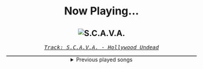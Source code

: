<div align="center"> 
<h1>Now Playing...</h1>

![S.C.A.V.A.](https://i.scdn.co/image/ab67616d00001e021f267bd335e93b41e56da619)
--
_<samp><a href="https://open.spotify.com/track/2eK7g9jBuTwACNXpV9BUAE">Track: S.C.A.V.A. - Hollywood Undead</a></samp>_

<div style="border: 1px #4B5054 solid"></div>
<details>
  <summary>
    Previous played songs
  </summary>
  <table>
    <thead>
      <tr>
        <th>
          Artist
        </th>
        <th>
          Song
        </th>
        <th>
          Link
        </th>
      </tr>
    </thead>
    <tbody>
      <tr><td>Hollywood Undead</td><td>S.C.A.V.A.</td><td><a href="https://open.spotify.com/track/2eK7g9jBuTwACNXpV9BUAE">https://open.spotify.com/track/2eK7g9jBuTwACNXpV9BUAE</a></td></tr><tr><td>Hollywood Undead</td><td>Comin’ In Hot</td><td><a href="https://open.spotify.com/track/5a3rLTbh7L7lBj5cflW3sf">https://open.spotify.com/track/5a3rLTbh7L7lBj5cflW3sf</a></td></tr><tr><td>Dope</td><td>Die MF Die</td><td><a href="https://open.spotify.com/track/5bU4KX47KqtDKKaLM4QCzh">https://open.spotify.com/track/5bU4KX47KqtDKKaLM4QCzh</a></td></tr><tr><td>Three Days Grace</td><td>Animal I Have Become</td><td><a href="https://open.spotify.com/track/5eFxwmqKrHpSQDOEIFYlgY">https://open.spotify.com/track/5eFxwmqKrHpSQDOEIFYlgY</a></td></tr><tr><td>Dead by April</td><td>Erased</td><td><a href="https://open.spotify.com/track/1xM90iPZsfHKoFHxiziUpZ">https://open.spotify.com/track/1xM90iPZsfHKoFHxiziUpZ</a></td></tr><tr><td>Sick Puppies</td><td>You're Going Down</td><td><a href="https://open.spotify.com/track/3PgAALbop8jxkXSZPyd0ct">https://open.spotify.com/track/3PgAALbop8jxkXSZPyd0ct</a></td></tr><tr><td>Thousand Foot Krutch</td><td>Phenomenon</td><td><a href="https://open.spotify.com/track/3b6uenXXbpCRxXyzFzWi3J">https://open.spotify.com/track/3b6uenXXbpCRxXyzFzWi3J</a></td></tr><tr><td>Killswitch Engage</td><td>My Curse</td><td><a href="https://open.spotify.com/track/6zKF4293k44ItKWJJgrhXv">https://open.spotify.com/track/6zKF4293k44ItKWJJgrhXv</a></td></tr><tr><td>Nightwish</td><td>Wish I Had an Angel</td><td><a href="https://open.spotify.com/track/6IKk2Z7LO59UDnVEw8JCBj">https://open.spotify.com/track/6IKk2Z7LO59UDnVEw8JCBj</a></td></tr><tr><td>Demon Hunter</td><td>Collapsing (feat. Björn "Speed" Strid)</td><td><a href="https://open.spotify.com/track/2WVQXKecFNKwjfJab3M2xc">https://open.spotify.com/track/2WVQXKecFNKwjfJab3M2xc</a></td></tr><tr><td>Breaking Benjamin</td><td>The Diary of Jane - Single Version</td><td><a href="https://open.spotify.com/track/0faXHILILebCGnJBPU6KJJ">https://open.spotify.com/track/0faXHILILebCGnJBPU6KJJ</a></td></tr><tr><td>Dead by April</td><td>Losing You</td><td><a href="https://open.spotify.com/track/7HHiu0FB8Xel6ZAJG1irw0">https://open.spotify.com/track/7HHiu0FB8Xel6ZAJG1irw0</a></td></tr><tr><td>A Day To Remember</td><td>The Downfall Of Us All</td><td><a href="https://open.spotify.com/track/3ZxRTWNVtsruD7oCMUV9vQ">https://open.spotify.com/track/3ZxRTWNVtsruD7oCMUV9vQ</a></td></tr><tr><td>Manafest</td><td>Impossible</td><td><a href="https://open.spotify.com/track/473xAny4InLJTlWnUNEwZq">https://open.spotify.com/track/473xAny4InLJTlWnUNEwZq</a></td></tr><tr><td>Powerman 5000</td><td>Bombshell</td><td><a href="https://open.spotify.com/track/2yY4ojg6wfEFBGVZoJuXqK">https://open.spotify.com/track/2yY4ojg6wfEFBGVZoJuXqK</a></td></tr><tr><td>Rob Zombie</td><td>Demon Speeding</td><td><a href="https://open.spotify.com/track/2XsjaaewoBZvSuweVAPwhO">https://open.spotify.com/track/2XsjaaewoBZvSuweVAPwhO</a></td></tr><tr><td>Evanescence</td><td>Bring Me To Life</td><td><a href="https://open.spotify.com/track/0COqiPhxzoWICwFCS4eZcp">https://open.spotify.com/track/0COqiPhxzoWICwFCS4eZcp</a></td></tr><tr><td>Hollywood Undead</td><td>Glory</td><td><a href="https://open.spotify.com/track/6N5nbZRMi4SOoJAWBi9zdc">https://open.spotify.com/track/6N5nbZRMi4SOoJAWBi9zdc</a></td></tr><tr><td>Bullet For My Valentine</td><td>Tears Don't Fall</td><td><a href="https://open.spotify.com/track/7ln7o4q6y9h8qEc6hGrtr1">https://open.spotify.com/track/7ln7o4q6y9h8qEc6hGrtr1</a></td></tr><tr><td>10 Years</td><td>Wasteland</td><td><a href="https://open.spotify.com/track/0nTiC2fGkM4q8bGlBKGrGx">https://open.spotify.com/track/0nTiC2fGkM4q8bGlBKGrGx</a></td></tr>
    </tbody>
  </table>
</details>

</div>
